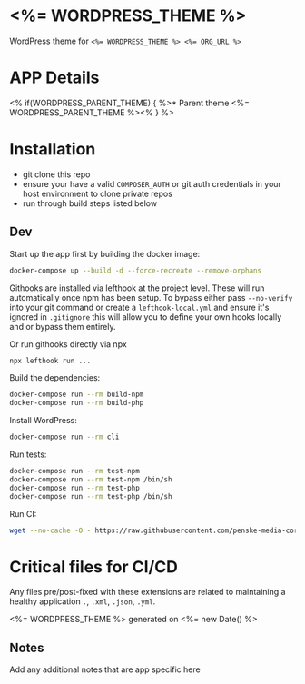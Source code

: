 # <%= WORDPRESS_THEME %>

WordPress theme for `<%= WORDPRESS_THEME %> <%= ORG_URL %>`

APP Details
=============
<% if(WORDPRESS_PARENT_THEME) { %>* Parent theme <%= WORDPRESS_PARENT_THEME %><% } %>

Installation
============
* git clone this repo
* ensure your have a valid `COMPOSER_AUTH` or git auth credentials in your host environment to clone private repos
* run through build steps listed below

Dev
-----
Start up the app first by building the docker image:
```sh
docker-compose up --build -d --force-recreate --remove-orphans
```

Githooks are installed via lefthook at the project level. These will run automatically once npm has been setup.
To bypass either pass `--no-verify` into your git command or create a `lefthook-local.yml` and ensure it's ignored in `.gitignore` this will allow you to define your own hooks locally and or bypass them entirely.

Or run githooks directly via npx
```sh
npx lefthook run ...
```

Build the dependencies:
```sh
docker-compose run --rm build-npm
docker-compose run --rm build-php
```

Install WordPress:
```sh
docker-compose run --rm cli
```

Run tests:
```sh
docker-compose run --rm test-npm
docker-compose run --rm test-npm /bin/sh
docker-compose run --rm test-php
docker-compose run --rm test-php /bin/sh
```

Run CI:
```sh
wget --no-cache -O - https://raw.githubusercontent.com/penske-media-corp/alpine-wordpress/master/_ss/global/_ss-ci.sh | sh
```

Critical files for CI/CD
=============
Any files pre/post-fixed with these extensions are related to maintaining a healthy application `.`, `.xml`, `.json`, `.yml`.

<%= WORDPRESS_THEME %> generated on <%= new Date() %>

Notes
-----
Add any additional notes that are app specific here
